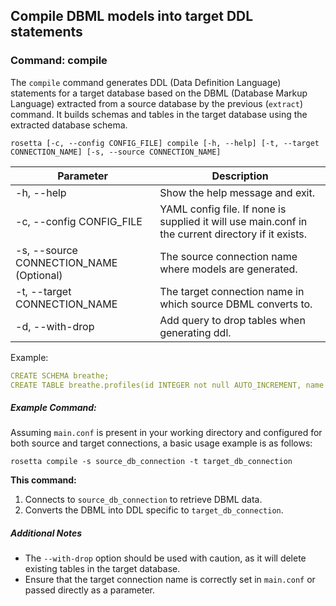 ## Compile DBML models into target DDL statements

### Command: compile

The `compile` command generates DDL (Data Definition Language) statements for a target database based on the DBML (Database Markup Language) extracted from a source database by the previous (`extract`) command. It builds schemas and tables in the target database using the extracted database schema.

    rosetta [-c, --config CONFIG_FILE] compile [-h, --help] [-t, --target CONNECTION_NAME] [-s, --source CONNECTION_NAME]

Parameter | Description
--- | ---
-h, --help | Show the help message and exit.
-c, --config CONFIG_FILE | YAML config file.  If none is supplied it will use main.conf in the current directory if it exists.
-s, --source CONNECTION_NAME (Optional) | The source connection name where models are generated.
-t, --target CONNECTION_NAME | The target connection name in which source DBML converts to.
-d, --with-drop | Add query to drop tables when generating ddl.

Example:
```yaml
CREATE SCHEMA breathe;
CREATE TABLE breathe.profiles(id INTEGER not null AUTO_INCREMENT, name STRING not null);
```

##### Example Command:
Assuming `main.conf` is present in your working directory and configured for both source and target connections, a basic usage example is as follows:

    rosetta compile -s source_db_connection -t target_db_connection

**This command:**
 1. Connects to `source_db_connection` to retrieve DBML data.
 2. Converts the DBML into DDL specific to `target_db_connection`.

##### Additional Notes
- The `--with-drop` option should be used with caution, as it will delete existing tables in the target database.
- Ensure that the target connection name is correctly set in `main.conf` or passed directly as a parameter.
